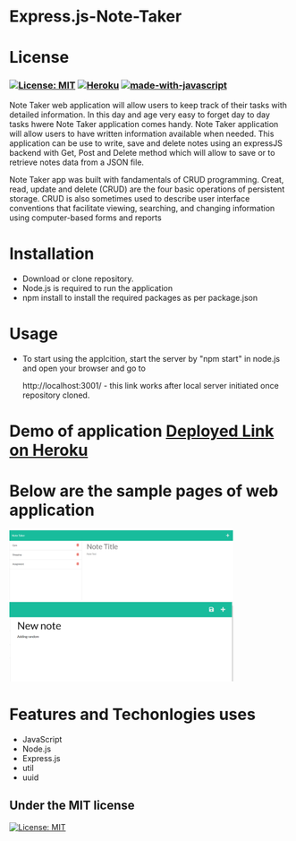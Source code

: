 # Express.js-Note-Taker
#


# License 
### [![License: MIT](https://img.shields.io/badge/License-MIT-yellow.svg)](https://opensource.org/licenses/MIT)   [![Heroku](https://heroku-badge.herokuapp.com/?app=heroku-badge)](https://www.heroku.com)   [![made-with-javascript](https://img.shields.io/badge/JavaScript-1f425f.svg)](https://www.javascript.com)

Note Taker web application will allow users to keep track of their tasks with detailed information. In this day and age very easy to forget day to day tasks hwere Note Taker application comes handy. Note Taker application will allow users to have written information available when needed. This application can be use to write, save and delete notes using an expressJS backend with Get, Post and Delete method which will allow to save or to retrieve notes data from a JSON file. 

Note Taker app was built with fandamentals of CRUD programming. Creat, read, update and delete (CRUD) are the four basic operations of persistent storage. CRUD is also sometimes used to describe user interface conventions that facilitate viewing, searching, and changing information using computer-based forms and reports



# Installation

* Download or clone repository.
* Node.js is required to run the application
* npm install to install the required packages as per package.json 


# Usage

* To start using the applcition, start the server by "npm start" in node.js and open your browser and go to

  http://localhost:3001/ - this link works after local server initiated once repository cloned.


# Demo of application   [Deployed Link on Heroku](https://expressjsnotetakerks.herokuapp.com/)

# Below are the sample pages of web application

<img src = "public/images/screenshot1.png" width ="400">

<img src = "public/images/screenshot2.png" width ="400">



# Features and Techonlogies uses
* JavaScript
* Node.js
* Express.js
* util 
* uuid 


## Under the MIT license 
[![License: MIT](https://img.shields.io/badge/License-MIT-yellow.svg)](https://opensource.org/licenses/MIT)

